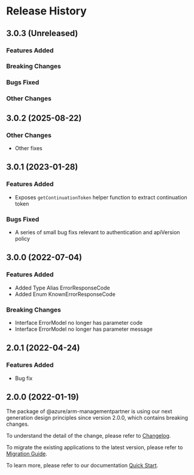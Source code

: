 # Release History

## 3.0.3 (Unreleased)

### Features Added

### Breaking Changes

### Bugs Fixed

### Other Changes

## 3.0.2 (2025-08-22)

### Other Changes

  - Other fixes

## 3.0.1 (2023-01-28)

### Features Added

  - Exposes `getContinuationToken` helper function to extract continuation token

### Bugs Fixed

  - A series of small bug fixs relevant to authentication and apiVersion policy

## 3.0.0 (2022-07-04)

### Features Added

  - Added Type Alias ErrorResponseCode
  - Added Enum KnownErrorResponseCode

### Breaking Changes

  - Interface ErrorModel no longer has parameter code
  - Interface ErrorModel no longer has parameter message
    
## 2.0.1 (2022-04-24)

### Features Added

  - Bug fix
    
## 2.0.0 (2022-01-19)

The package of @azure/arm-managementpartner is using our next generation design principles since version 2.0.0, which contains breaking changes.

To understand the detail of the change, please refer to [Changelog](https://aka.ms/js-track2-changelog).

To migrate the existing applications to the latest version, please refer to [Migration Guide](https://aka.ms/js-track2-migration-guide).

To learn more, please refer to our documentation [Quick Start](https://aka.ms/azsdk/js/mgmt/quickstart ).
